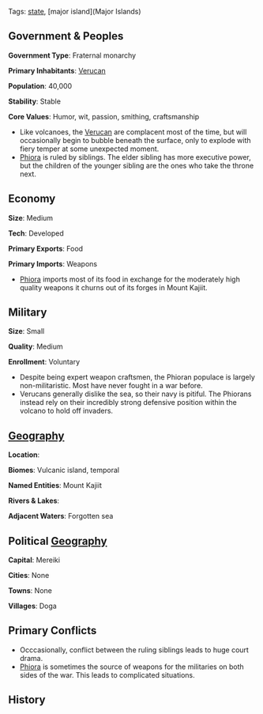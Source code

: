 Tags: [state](States), [major island](Major Islands)

## Government & Peoples

**Government Type**: Fraternal monarchy

**Primary Inhabitants**: [Verucan](Verucan)

**Population**: 40,000

**Stability**: Stable

**Core Values**: Humor, wit, passion, smithing, craftsmanship

- Like volcanoes, the [Verucan](Verucan) are complacent most of the time, but will occasionally begin to bubble beneath the surface, only to explode with fiery temper at some unexpected moment.
- [Phiora](Phiora) is ruled by siblings. The elder sibling has more executive power, but the children of the younger sibling are the ones who take the throne next.

## Economy

**Size**: Medium

**Tech**: Developed

**Primary Exports**: Food

**Primary Imports**: Weapons

- [Phiora](Phiora) imports most of its food in exchange for the moderately high quality weapons it churns out of its forges in Mount Kajiit. 


## Military

**Size**: Small

**Quality**: Medium

**Enrollment**: Voluntary

- Despite being expert weapon craftsmen, the Phioran populace is largely non-militaristic. Most have never fought in a war before.
- Verucans generally dislike the sea, so their navy is pitiful. The Phiorans instead rely on their incredibly strong defensive position within the volcano to hold off invaders.


## [Geography](Geography)

**Location**: 

**Biomes**: Vulcanic island, temporal

**Named Entities**: Mount Kajiit

**Rivers & Lakes**: 

**Adjacent Waters**: Forgotten sea


## Political [Geography](Geography)

**Capital**: Mereiki

**Cities**: None

**Towns**: None

**Villages**: Doga


## Primary Conflicts

- Occcasionally, conflict between the ruling siblings leads to huge court drama.
- [Phiora](Phiora) is sometimes the source of weapons for the militaries on both sides of the war. This leads to complicated situations.


## History

